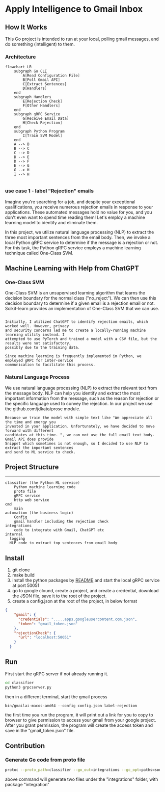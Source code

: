 # Apply Intelligence to Gmail Inbox

## How It Works

This Go project is intended to run at your local, polling gmail messages, and do something (intelligent) to them.

### Architecture

````mermaid
flowchart LR
    subgraph Go CLI
        A[Read Configuration File]
        B[Poll Gmail API]
        C[Extract Sentences]
        D[Handlers]
    end
    subgraph Handlers
        E[Rejection Check]
        F[Other Handlers]
    end
    subgraph gRPC Service
        G[Receive Email Data]
        H[Check Rejection]
    end
    subgraph Python Program
        I[Train SVM Model]
    end
    A --> B
    B --> C
    C --> D
    D --> E
    D --> F
    E --> G
    G --> H
    I --> H


````

### use case 1 - label "Rejection" emails

Imagine you're searching for a job, and despite your exceptional qualifications, you receive numerous rejection emails in response to your applications. These automated messages hold no value for you, and you don't even want to spend time reading them! Let's employ a machine learning model to identify and eliminate them.

In this project, we utilize natural language processing (NLP) to extract the three most important sentences from the email body. Then, we invoke a local Python gRPC service to determine if the message is a rejection or not. For this task, the Python gRPC service employs a machine learning technique called One-Class SVM.


## Machine Learning with Help from ChatGPT

### One-Class SVM

One-Class SVM is an unsupervised learning algorithm that learns the decision boundary for the normal class ("no_reject"). We can then use this decision boundary to determine if a given email is a rejection email or not. Scikit-learn provides an implementation of One-Class SVM that we can use.

```

Initially, I utilized ChatGPT to identify rejection emails, which worked well. However, privacy 
and security concerns led me to create a locally-running machine learning utility instead. I 
attempted to use PyTorch and trained a model with a CSV file, but the results were not satisfactory, 
possibly due to the training data.

Since machine learning is frequently implemented in Python, we employed gRPC for inter-service 
communication to facilitate this process.
```

### Natural Language Process

We use natural language processing (NLP) to extract the relevant text from the message body. NLP can help you identify and extract the most important information from the message, such as the reason for rejection or the specific language used to convey the rejection. In our project we use the github.com/jdkato/prose module.

```
Because we train the model with simple text like "We appreciate all the time and energy you
invested in your application. Unfortunately, we have decided to move forward with different 
candidates at this time. ", we can not use the full email text body. Gmail API does provide 
Snippet which sometimes is not enough, so I decided to use NLP to extract the important sentences
and send to ML service to check.
```

## Project Structure

  ---
    classifier (the Python ML service)
        Python machine learning code
        proto file
        gRPC service
        http web service
    cmd
        main
    automation (the business logic)
        Config
        gmail handler including the rejection check
    integrations
        code to integrate with Gmail, ChatGPT etc
    internal
      logging
      NLP code to extract top sentences from email body

## Install

1. git clone
2. make build
3. install the python packages by [README](classifier/README.md) and start the local gRPC service at port 50051
4. go to google clound, create a project, and create a credential, download the JSON file, save it to the root of the project.
5. create a config.json at the root of the project, in below format

````json
{
    "gmail": {
      "credentials": ".....apps.googleusercontent.com.json",
      "token": "gmail_token.json"
    },
    "rejectionCheck": {
      "url": "localhost:50051"
    }
  }
````

## Run

First start the gRPC server if not already running it.

````sh
cd classifier
python3 grpcserver.py
````

then in a different terminal, start the gmail process

````
bin/gmailai-macos-amd64 --config config.json label-rejection
````

the first time you run the program, it will print out a link for you to copy to browser to give permission to access your gmail from your google project. After you grant permission, the program will create the access token and save in the "gmail_token.json" file.

## Contribution

### Generate Go code from proto file

````sh
protoc --proto_path=classifier --go_out=integrations --go_opt=paths=source_relative --go_opt=Mclassifier.proto=github.com/jyouturer/gmail-ai/integration --go-grpc_out=./integrations --go-grpc_opt=paths=source_relative --go-grpc_opt=Mclassifier.proto=github.com/jyouturer/gmail-ai/integration classifier.proto 
````

above command will generate two files under the "integrations" folder, with package "integration"
